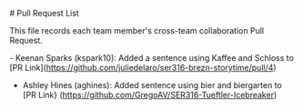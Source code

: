 \# Pull Request List



This file records each team member's cross-team collaboration Pull Request.



\- Keenan Sparks (kspark10): Added a sentence using Kaffee and Schloss to \[PR Link](https://github.com/juliedelaro/ser316-brezn-storytime/pull/4)

- Ashley Hines (aghines): Added sentence using bier and biergarten to [PR Link} (https://github.com/GregoAV/SER316-Tueftler-Icebreaker)
